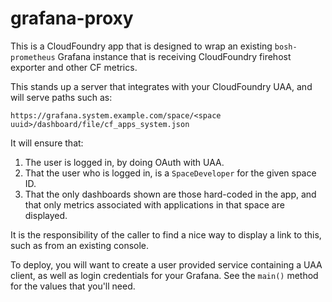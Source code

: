 # grafana-proxy

This is a CloudFoundry app that is designed to wrap an existing `bosh-prometheus` Grafana instance that is receiving CloudFoundry firehost exporter and other CF metrics.

This stands up a server that integrates with your CloudFoundry UAA, and will serve paths such as:

`https://grafana.system.example.com/space/<space uuid>/dashboard/file/cf_apps_system.json`

It will ensure that:

1. The user is logged in, by doing OAuth with UAA.
2. That the user who is logged in, is a `SpaceDeveloper` for the given space ID.
3. That the only dashboards shown are those hard-coded in the app, and that only metrics associated with applications in that space are displayed.

It is the responsibility of the caller to find a nice way to display a link to this, such as from an existing console.

To deploy, you will want to create a user provided service containing a UAA client, as well as login credentials for your Grafana. See the `main()` method for the values that you'll need.
